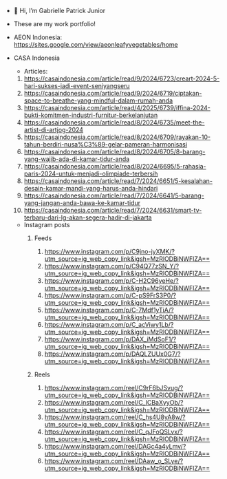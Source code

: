 - 👋 Hi, I’m Gabrielle Patrick Junior
- These are my work portfolio!

- AEON Indonesia: https://sites.google.com/view/aeonleafyvegetables/home
- CASA Indonesia
  - Articles:
   1.  https://casaindonesia.com/article/read/9/2024/6723/creart-2024-5-hari-sukses-jadi-event-seniyangseru
   2.  https://casaindonesia.com/article/read/9/2024/6719/ciptakan-space-to-breathe-yang-mindful-dalam-rumah-anda
   3.  https://casaindonesia.com/article/read/4/2025/6739/iffina-2024-bukti-komitmen-industri-furnitur-berkelanjutan
   4.  https://casaindonesia.com/article/read/8/2024/6735/meet-the-artist-di-artjog-2024
   5.  https://casaindonesia.com/article/read/8/2024/6709/rayakan-10-tahun-berdiri-nusa%C3%89-gelar-pameran-harmonisasi
   6.  https://casaindonesia.com/article/read/8/2024/6705/8-barang-yang-wajib-ada-di-kamar-tidur-anda
   7.  https://casaindonesia.com/article/read/8/2024/6695/5-rahasia-paris-2024-untuk-menjadi-olimpiade-terbersih
   8.  https://casaindonesia.com/article/read/7/2024/6651/5-kesalahan-desain-kamar-mandi-yang-harus-anda-hindari
   9.  https://casaindonesia.com/article/read/7/2024/6641/5-barang-yang-jangan-anda-bawa-ke-kamar-tidur
   10.  https://casaindonesia.com/article/read/7/2024/6631/smart-tv-terbaru-dari-lg-akan-segera-hadir-di-jakarta

  - Instagram posts
     1. Feeds
        1. https://www.instagram.com/p/C9jno-jyXMK/?utm_source=ig_web_copy_link&igsh=MzRlODBiNWFlZA==
        2. https://www.instagram.com/p/C94Q77zSN_Y/?utm_source=ig_web_copy_link&igsh=MzRlODBiNWFlZA==
        3. https://www.instagram.com/p/C-H2C96yeHe/?utm_source=ig_web_copy_link&igsh=MzRlODBiNWFlZA==
        4. https://www.instagram.com/p/C-pS9FrS3P0/?utm_source=ig_web_copy_link&igsh=MzRlODBiNWFlZA==
        5. https://www.instagram.com/p/C-7Mdf1yTiA/?utm_source=ig_web_copy_link&igsh=MzRlODBiNWFlZA==
        6. https://www.instagram.com/p/C_acViwy1Lb/?utm_source=ig_web_copy_link&igsh=MzRlODBiNWFlZA==
        7. https://www.instagram.com/p/DAX_iMdSoF1/?utm_source=ig_web_copy_link&igsh=MzRlODBiNWFlZA==
        8. https://www.instagram.com/p/DAQLZUUx0G7/?utm_source=ig_web_copy_link&igsh=MzRlODBiNWFlZA==

      2. Reels
         1. https://www.instagram.com/reel/C9rF6bJSvug/?utm_source=ig_web_copy_link&igsh=MzRlODBiNWFlZA==
         2. https://www.instagram.com/reel/C_ICBaXyyOb/?utm_source=ig_web_copy_link&igsh=MzRlODBiNWFlZA==
         3. https://www.instagram.com/reel/C_hs4U8yA8w/?utm_source=ig_web_copy_link&igsh=MzRlODBiNWFlZA==
         4. https://www.instagram.com/reel/C_qJFoQSLvx/?utm_source=ig_web_copy_link&igsh=MzRlODBiNWFlZA==
         5. https://www.instagram.com/reel/DAGc4a4yLmv/?utm_source=ig_web_copy_link&igsh=MzRlODBiNWFlZA==
         6. https://www.instagram.com/reel/DAaw_o_SLye/?utm_source=ig_web_copy_link&igsh=MzRlODBiNWFlZA==

<!---
Holocoasterr/Holocoasterr is a ✨ special ✨ repository because its `README.md` (this file) appears on your GitHub profile.
You can click the Preview link to take a look at your changes.
